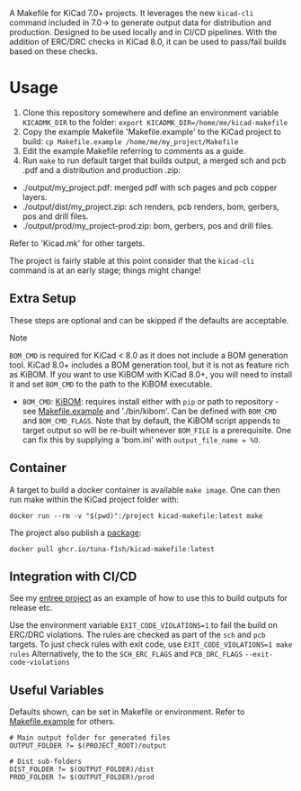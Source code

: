 A Makefile for KiCad 7.0+ projects. It leverages the new `kicad-cli` command included in 7.0-> to generate output data for distribution and production. Designed to be used locally and in CI/CD pipelines. With the addition of ERC/DRC checks in KiCad 8.0, it can be used to pass/fail builds based on these checks.

# Usage

1. Clone this repository somewhere and define an environment variable `KICADMK_DIR` to the folder:
`export KICADMK_DIR=/home/me/kicad-makefile`
2. Copy the example Makefile 'Makefile.example' to the KiCad project to build:
`cp Makefile.example /home/me/my_project/Makefile`
3. Edit the example Makefile referring to comments as a guide.
4. Run `make` to run default target that builds output, a merged sch and pcb .pdf and a distribution and production .zip:
* ./output/my_project.pdf: merged pdf with sch pages and pcb copper layers.
* ./output/dist/my_project.zip: sch renders, pcb renders, bom, gerbers, pos and drill files.
* ./output/prod/my_project-prod.zip: bom, gerbers, pos and drill files.

Refer to 'Kicad.mk' for other targets.

The project is fairly stable at this point consider that the `kicad-cli` command is at an early stage; things might change!

## Extra Setup

These steps are optional and can be skipped if the defaults are acceptable.

> [!NOTE]
> `BOM_CMD` is required for KiCad < 8.0 as it does not include a BOM generation tool. KiCad 8.0+ includes a BOM generation tool, but it is not as feature rich as KiBOM. If you want to use KiBOM with KiCad 8.0+, you will need to install it and set `BOM_CMD` to the path to the KiBOM executable.

* `BOM_CMD`: [KiBOM](https://github.com/SchrodingersGat/KiBoM): requires install either with `pip` or path to repository - see [Makefile.example](https://github.com/tuna-f1sh/kicad-makefile/blob/main/Makefile.example) and './bin/kibom'. Can be defined with `BOM_CMD` and `BOM_CMD_FLAGS`. Note that by default, the KiBOM script appends to target output so will be re-built whenever `BOM_FILE` is a prerequisite. One can fix this by supplying a 'bom.ini' with `output_file_name = %O`.

## Container

A target to build a docker container is available `make image`. One can then run make within the KiCad project folder with:

`docker run --rm -v "$(pwd)":/project kicad-makefile:latest make`

The project also publish a [package](https://github.com/tuna-f1sh/kicad-makefile/pkgs/container/kicad-makefile):

`docker pull ghcr.io/tuna-f1sh/kicad-makefile:latest`

## Integration with CI/CD

See my [entree project](https://github.com/tuna-f1sh/entree/actions) as an example of how to use this to build outputs for release etc.

Use the environment variable `EXIT_CODE_VIOLATIONS=1` to fail the build on ERC/DRC violations. The rules are checked as part of the `sch` and `pcb` targets. To just check rules with exit code, use `EXIT_CODE_VIOLATIONS=1 make rules` Alternatively, the to the `SCH_ERC_FLAGS` and `PCB_DRC_FLAGS` `--exit-code-violations`

## Useful Variables

Defaults shown, can be set in Makefile or environment. Refer to [Makefile.example](https://github.com/tuna-f1sh/kicad-makefile/blob/main/Makefile.example) for others.

```
# Main output folder for generated files
OUTPUT_FOLDER ?= $(PROJECT_ROOT)/output

# Dist sub-folders
DIST_FOLDER ?= $(OUTPUT_FOLDER)/dist
PROD_FOLDER ?= $(OUTPUT_FOLDER)/prod
```
